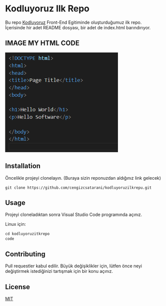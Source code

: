 # Kodluyoruz Ilk Repo
Bu repo [Kodluyoruz](https://www.kodluyoruz.org) Front-End Egitiminde oluşturduğumuz ilk repo. İçerisinde hir adet README dosyası, bir adet de index.html barındırıyor.


## IMAGE MY HTML CODE 
[<img src="img/1.png">](http://github.com/)







## Installation
Öncelikle projeyi clonelayın. (Buraya sizin reponuzdan aldığınız link gelecek)

```
git clone https://github.com/cengizcsatarani/kodluyoruzilkrepu.git

```
## Usage

Projeyi cloneladıktan sonra Visual Studio Code programında açınız.

Linux için:


```
cd kodluyoruzitkrepo
code

```
## Contributing


Pull requestler kabul edilir. Büyük değişiklikler için, lütfen önce neyi değiştirmek istediğinizi tartışmak için bir konu açınız.

## License

[MIT](https://choosealicense.com/licenses/mit/)
